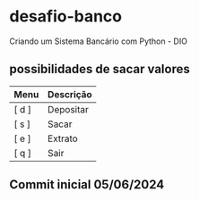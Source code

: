 # desafio-banco
Criando um Sistema Bancário com Python - DIO
## possibilidades de sacar valores 


| Menu       | Descrição                           |
| :----------| :---------------------------------- |
| [ d ]      |     Depositar                       |
| [ s ]      |     Sacar                           |
| [ e ]      |     Extrato                         |
| [ q ]      |     Sair                            |




## Commit inicial 05/06/2024

